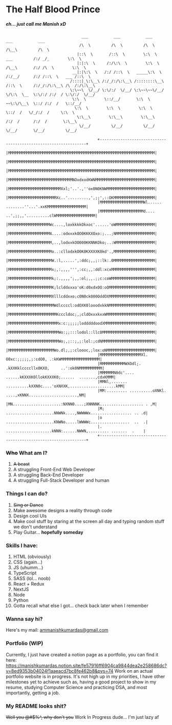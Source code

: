 # The Half Blood Prince
##### eh... just call me Manish xD
                                     ___           ___           ___                       ___           ___     
                                    /\  \         /\  \         /\  \                     /\__\         /\  \    
                                   |::\  \       /::\  \        \:\  \       ___         /:/ _/_        \:\  \   
                                   |:|:\  \     /:/\:\  \        \:\  \     /\__\       /:/ /\  \        \:\  \  
                                 __|:|\:\  \   /:/ /::\  \   _____\:\  \   /:/__/      /:/ /::\  \   ___ /::\  \ 
                                /::::|_\:\__\ /:/_/:/\:\__\ /::::::::\__\ /::\  \     /:/_/:/\:\__\ /\  /:/\:\__\
                                \:\~~\  \/__/ \:\/:/  \/__/ \:\~~\~~\/__/ \/\:\  \__  \:\/:/ /:/  / \:\/:/  \/__/
                                 \:\  \        \::/__/       \:\  \        ~~\:\/\__\  \::/ /:/  /   \::/__/     
                                  \:\  \        \:\  \        \:\  \          \::/  /   \/_/:/  /     \:\  \     
                                   \:\__\        \:\__\        \:\__\         /:/  /      /:/  /       \:\__\    
                                    \/__/         \/__/         \/__/         \/__/       \/__/         \/__/    


```
                                        +----------------------------------------------------------------+
                                        |MMMMMMMMMMMMMMMMMMMMMMMMMMMMMMMMMMMMMMMMMMMMMMMMMMMMMMMMMMMMMMMM|
                                        |MMMMMMMMMMMMMMMMMMMMMMMMMMMMMMMMMMMMMMMMMMMMMMMMMMMMMMMMMMMMMMMM|
                                        |MMMMMMMMMMMMMMMMMMMMMMMMMMMMMMMMMMMMMMMMMMMMMMMMMMMMMMMMMMMMMMMM|
                                        |MMMMMMMMMMMMMMMMMMMMMMMMMMMMNOxdxodKWNMMMMMMMMMMMMMMMMMMMMMMMMMM|
                                        |MMMMMMMMMMMMMMMMMMMMMMMXxl;'..'.,''ox0N0KNWMMMMMMMMMMMMMMMMMMMMM|
                                        |MMMMMMMMMMMMMMMMMMMMMXc..'.........,',;;',::OKMMMMMMMMMMMMMMMMMM|
                                        |MMMMMMMMMMMMMMMMMMMWl......  ........''...'.xxKMMMMMMMMMMMMMMMMM|
                                        |MMMMMMMMMMMMMMMMMMMd.... ..',;;,,'..........clWMMMMMMMMMMMMMMMMM|
                                        |MMMMMMMMMMMMMMMMMMWc....,loxkkkkOkxoc'......'oWMMMMMMMMMMMMMMMMM|
                                        |MMMMMMMMMMMMMMMMMMN....:odxxxkOO0KKKXOxo:;...;NMMMMMMMMMMMMMMMMM|
                                        |MMMMMMMMMMMMMMMMMMM,..,lodxxkOO000KKNNKOko;..:WMMMMMMMMMMMMMMMMM|
                                        |MMMMMMMMMMMMMMMMMMMo..:cllodxkO0K0KXXXXK0kd'.,MMMMMMMMMMMMMMMMMM|
                                        |MMMMMMMMMMMMMMMMMMMW.:l,.....',:ddc;,,;::lk:.0MMMMMMMMMMMMMMMMMM|
                                        |MMMMMMMMMMMMMMMMMMMx;,:,,,,''',:cc;,,:ddl:xcxMMMMMMMMMMMMMMMMMMM|
                                        |MMMMMMMMMMMMMMMMMMMk;:.,,,,';,,:ol;,,.;;c:coWMMMMMMMMMMMMMMMMMMM|
                                        |MMMMMMMMMMMMMMMMMMMK;lclddxxxo'oK:d0xdxOO:oOMMMMMMMMMMMMMMMMMMMM|
                                        |MMMMMMMMMMMMMMMMMMMXlllcddxxo;c0N0ck000OddOXMMMMMMMMMMMMMMMMMMMM|
                                        |MMMMMMMMMMMMMMMMMMMMWdlccccl:odOXK0looodxkkNMMMMMMMMMMMMMMMMMMMM|
                                        |MMMMMMMMMMMMMMMMMMMMMKcccldoc;,;cldOxxxkxxWMMMMMMMMMMMMMMMMMMMMM|
                                        |MMMMMMMMMMMMMMMMMMMMMMx:c:;;;;;lodddddoodXMMMMMMMMMMMMMMMMMMMMMM|
                                        |MMMMMMMMMMMMMMMMMMMMMMWo:;;:::lodol::llc0MMMMMMMMMMMMMMMMMMMMMMM|
                                        |MMMMMMMMMMMMMMMMMMMMMMWo;,;::;,;:lol:;cdNMMMMMMMMMMMMMMMMMMMMMMM|
                                        |MMMMMMMMMMMMMMMMMMMMWo.dl;,;:cloooc,;lox:oNMMMMMMMMMMMMMMMMMMMMM|
                                        |MMMMMMMMMMMMMMMMMMXl.  O0xc:;;;;;,;:cdO0, .:kKWMMMMMMMMMMMMMMMMM|
                                        |MMMMMMMMMMMWXOdl;.    .kXXKklccccllx0KXO,     ..':ok0NMMMMMMMMMM|
                                        |MMMMMMN0dc'....  ......kKXXXKOllokKXXXK0;......  .......,cdxKMMM|
                                        |MMNl,....... ..........kXXN0c....'oXNXXK,....................kMM|
                                        |MM:......... ..........oXNKl. ....,xKNNX.....................,NM|
                                        |MN.....................:NXNN0....;XNNNNK................... . ,M|
                                        |M; .....................NNWNk....,NWWWWx.................. .. .d|
                                        |o  .....................KNWNo.....lWWWWc.................  ..  .|
                                        |.   ....................kNNN:......NWWN,......... .......  .    |
                                        +----------------------------------------------------------------+

```

<!-- <a href="https://app.daily.dev/manish"><img src="https://api.daily.dev/devcards/v2/ZfFUfRxmzNBsjFDMYqjKb.png?type=wide&r=kzs" width="652" alt="Manish Kumar Das's Dev Card"/></a> -->

### <del>Who</del> What am I?
1. <del>A beast</del>   
1. A struggling Front-End Web Developer
1. A struggling Back-End Developer
2. A struggling Full-Stack Developer and human

### Things I can do?
1. <del>Sing or Dance</del>
1. Make awesome designs a reality through code
1. Design cool UIs
2. Make cool stuff by staring at the screen all day and typing random stuff we don't understand
3. Play Guitar... **hopefully someday**


### Skills I have:
1. HTML (obviously)
2. CSS (again...)
3. JS (uhumm...)
4. TypeScript
5. SASS (lol... noob)
6. React + Redux
7. NextJS
8. Node
9. Python
10. Gotta recall what else I got... check back later when I remember

### Wanna say hi?
Here's my mail: ammanishkumardas@gmail.com

### Portfolio (WIP)
Currently, I just have created a notion page as a portfolio, you can find it here: https://manishkumardas.notion.site/fe57916ff6904ca9844dea2e258686dc?v=8ed9353b04024f1aaeacd7bc8fe462b8&pvs=74
Work on an actual portfolio website is in progress. It's not high up in my priorities, I have other milestones yet to achieve such as, having a good project to show in my resume, studying Computer Science and practicing DSA, and most importantly, getting a job.

### My README looks shit?
<del>Well you @#$%^, why don't you</del> Work In Progress dude... I'm just lazy af




